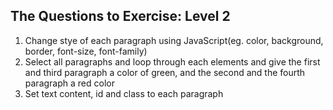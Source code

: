 ## The Questions to Exercise: Level 2

1. Change stye of each paragraph using JavaScript(eg. color, background, border, font-size, font-family)
2. Select all paragraphs and loop through each elements and give the first and third paragraph a color of green, and the second and the fourth paragraph a red color
3. Set text content, id and class to each paragraph